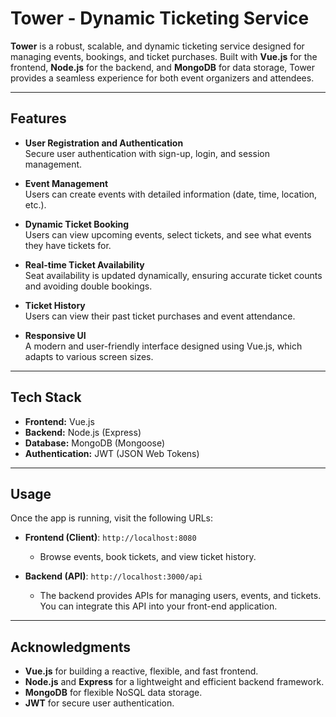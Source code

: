 # Tower - Dynamic Ticketing Service

**Tower** is a robust, scalable, and dynamic ticketing service designed for managing events, bookings, and ticket purchases. Built with **Vue.js** for the frontend, **Node.js** for the backend, and **MongoDB** for data storage, Tower provides a seamless experience for both event organizers and attendees.

---

## Features

- **User Registration and Authentication**  
  Secure user authentication with sign-up, login, and session management.

- **Event Management**  
  Users can create events with detailed information (date, time, location, etc.).

- **Dynamic Ticket Booking**  
  Users can view upcoming events, select tickets, and see what events they have tickets for.

- **Real-time Ticket Availability**  
  Seat availability is updated dynamically, ensuring accurate ticket counts and avoiding double bookings.

- **Ticket History**  
  Users can view their past ticket purchases and event attendance.

- **Responsive UI**  
  A modern and user-friendly interface designed using Vue.js, which adapts to various screen sizes.

---

## Tech Stack

- **Frontend:** Vue.js
- **Backend:** Node.js (Express)
- **Database:** MongoDB (Mongoose)
- **Authentication:** JWT (JSON Web Tokens)

---

## Usage

Once the app is running, visit the following URLs:

- **Frontend (Client)**: `http://localhost:8080`
  - Browse events, book tickets, and view ticket history.

- **Backend (API)**: `http://localhost:3000/api`
  - The backend provides APIs for managing users, events, and tickets. You can integrate this API into your front-end application.

---



## Acknowledgments

- **Vue.js** for building a reactive, flexible, and fast frontend.
- **Node.js** and **Express** for a lightweight and efficient backend framework.
- **MongoDB** for flexible NoSQL data storage.
- **JWT** for secure user authentication.
